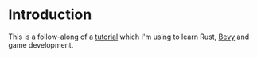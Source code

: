 # Introduction

This is a follow-along of a [tutorial](https://mbuffett.com/posts/bevy-snake-tutorial/) which I'm using to learn Rust, [Bevy](https://bevyengine.org/) and game development.
